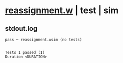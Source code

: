 # [reassignment.w](../../../../../examples/tests/valid/reassignment.w) | test | sim

## stdout.log
```log
pass ─ reassignment.wsim (no tests)
 
 
Tests 1 passed (1)
Duration <DURATION>
```

